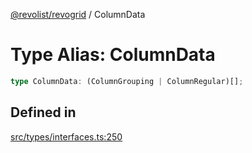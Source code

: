 [@revolist/revogrid](README.md) / ColumnData

# Type Alias: ColumnData

```ts
type ColumnData: (ColumnGrouping | ColumnRegular)[];
```

## Defined in

[src/types/interfaces.ts:250](https://github.com/revolist/revogrid/blob/13653d8ee505d63a363463d1b61354eec56320a1/src/types/interfaces.ts#L250)
